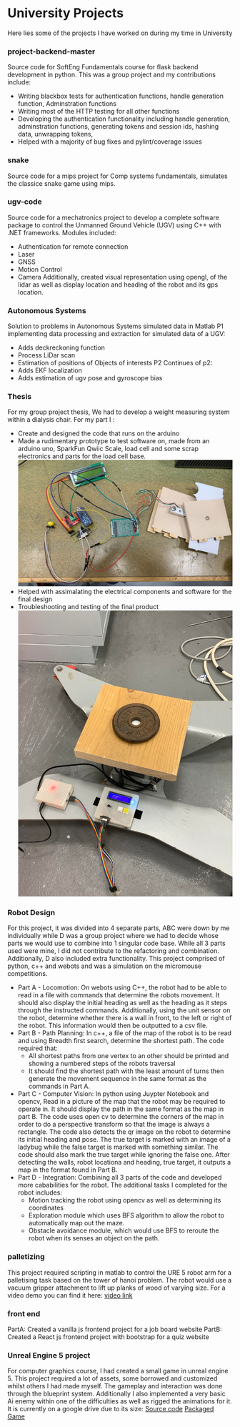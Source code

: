 # University Projects
Here lies some of the projects I have worked on during my time in University

### project-backend-master
Source code for SoftEng Fundamentals course for flask backend development in python. This was a group project and my contributions include:
- Writing blackbox tests for authentication functions, handle generation function, Adminstration functions
- Writing most of the HTTP testing for all other functions
- Developing the authentication functionality including handle generation, adminstration functions, generating tokens and session ids, hashing data, unwrapping tokens,
- Helped with a majority of bug fixes and pylint/coverage issues

### snake
Source code for a mips project for Comp systems fundamentals, simulates the classice snake game using mips.

### ugv-code
Source code for a mechatronics project to develop a complete software package to control the Unmanned Ground Vehicle (UGV) using C++ with .NET frameworks. Modules included:
- Authentication for remote connection
- Laser
- GNSS
- Motion Control
- Camera
Additionally, created visual representation using opengl, of the lidar as well as display location and heading of the robot and its gps location.

### Autonomous Systems
Solution to problems in Autonomous Systems simulated data in Matlab
P1 implementing data processing and extraction for simulated data of a UGV:
-  Adds deckreckoning function
-  Process LiDar scan
-  Estimation of positions of Objects of interests
P2 Continues of p2:
- Adds EKF localization
- Adds estimation of ugv pose and gyroscope bias

### Thesis
For my group project thesis, We had to develop a weight measuring system within a dialysis chair. For my part I :
- Create and designed the code that runs on the arduino
- Made a rudimentary prototype to test software on, made from an arduino uno, SparkFun Qwiic Scale, load cell and some scrap electronics and parts for the load cell base.
![prototype image](https://github.com/steve-ly/Uni-Projects/blob/main/thesis-part/prototype.jpg)
- Helped with assimalating the electrical components and software for the final design
- Troubleshooting and testing of the final product
![Final design image](https://github.com/steve-ly/Uni-Projects/blob/main/thesis-part/final.jpg)

### Robot Design
For this project, it was divided into 4 separate parts, ABC were down by me individually while D was a group project where we had to decide whose parts we would use to combine into 1
singular code base. While all 3 parts used were mine, I did not contribute to the refactoring and combination. Additionally, D also included extra functionality. This project comprised of python,
c++ and webots and was a simulation on the micromouse competitions.
* Part A - Locomotion:
On webots using C++, the robot had to be able to read in a file with commands that determine the robots movement. It should also display the initial heading as well as the heading as it steps through the instructed commands.
Additionally, using the unit sensor on the robot, determine whether there is a wall in front, to the left or right of the robot. This information would then be outputted to a csv file.
* Part B - Path Planning:
In c++, a file of the map of the robot is to be read and using Breadth first search, determine the shortest path. The code required that:
  - All shortest paths from one vertex to an other should be printed and showing a numbered steps of the robots traversal
  - It should find the shortest path with the least amount of turns then generate the movement sequence in the same format as the commands in Part A.
* Part C - Computer Vision:
In python using Juypter Notebook and opencv, Read in a picture of the map that the robot may be required to operate in. It should display the path in the same format as the map in part B. The code uses open cv to determine
the corners of the map in order to do a perspective transform so that the image is always a rectangle. The code also detects the qr image on the robot to determine its initial heading and pose. The true target is marked with an image
of a ladybug while the false target is marked with something similar. The code should also mark the true target while ignoring the false one. After detecting the walls, robot locationa and heading, true target, it outputs a map in the format found
in Part B.
* Part D - Integration:
Combining all 3 parts of the code and developed more cababilities for the robot. The additional tasks I completed for the robot includes:
  - Motion tracking the robot using opencv as well as determining its coordinates
  - Exploration module which uses BFS algorithm to allow the robot to automatically map out the maze.
  - Obstacle avoidance module, which would use BFS to reroute the robot when its senses an object on the path.
  
### palletizing
This project required scripting in matlab to control the URE 5 robot arm for a palletising task based on the tower of hanoi problem.
The robot would use a vacuum gripper attachment to lift up planks of wood of varying size. For a video demo you can find it here: [video link](https://drive.google.com/file/d/1-_TWV_ma9WwfPEhG4WtLi8QQHOPGrq6E/view?usp=drive_link)

### front end
PartA: Created a vanilla js frontend project for a job board website
PartB: Created a React js frontend project with bootstrap for a quiz website

### Unreal Engine 5 project
For computer graphics course, I had created a small game in unreal engine 5.
This project required a lot of assets, some borrowed and customized whilst others I had made myself. The gameplay and interaction was done through the blueprint system. Additionally I also implemented a very basic Ai enemy
within one of the difficulties as well as rigged the animations for it. 
It is currently on a google drive due to its size:
[Source code](https://drive.google.com/file/d/19JvxRDfNRCIZtBkcLZK71vVI5cYyGhNR/view?usp=drive_link)
[Packaged Game](https://drive.google.com/file/d/10QhxezOSdgthsDnMqt3IjPpdvVIS4dv7/view?usp=drive_link)
